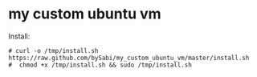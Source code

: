 my custom ubuntu vm
================

Install:

	# curl -o /tmp/install.sh https://raw.github.com/bySabi/my_custom_ubuntu_vm/master/install.sh
	#  chmod +x /tmp/install.sh && sudo /tmp/install.sh


